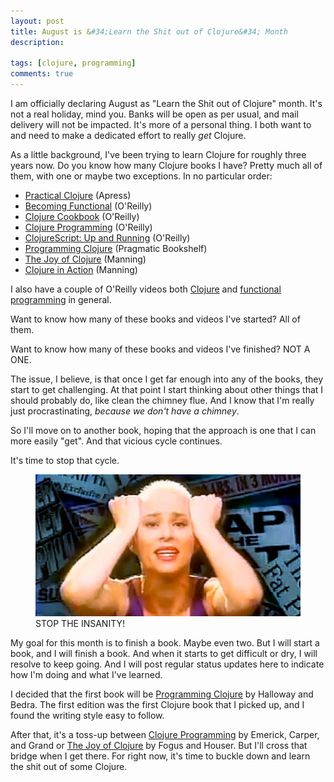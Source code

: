 ```yaml
---
layout: post
title: August is &#34;Learn the Shit out of Clojure&#34; Month
description: 

tags: [clojure, programming]
comments: true
---
```


I am officially declaring August as "Learn the Shit out of Clojure" month. It's not a real holiday, mind you. Banks will be open as per usual, and mail delivery will not be impacted. It's more of a personal thing. I both want to and need to make a dedicated effort to really _get_ Clojure.

As a little background, I've been trying to learn Clojure for roughly three years now. Do you know how many Clojure books I have? Pretty much all of them, with one or maybe two exceptions. In no particular order:

- [Practical Clojure](http://www.apress.com/9781430272311) (Apress)
- [Becoming Functional](http://shop.oreilly.com/product/0636920030331.do) (O'Reilly)
- [Clojure Cookbook](http://shop.oreilly.com/product/0636920029786.do) (O'Reilly)
- [Clojure Programming](http://shop.oreilly.com/product/0636920013754.do) (O'Reilly)
- [ClojureScript: Up and Running](http://shop.oreilly.com/product/0636920025139.do) (O'Reilly)
- [Programming Clojure](http://pragprog.com/book/shcloj/programming-clojure) (Pragmatic Bookshelf)
- [The Joy of Clojure](http://joyofclojure.com/) (Manning)
- [Clojure in Action](http://www.manning.com/rathore/) (Manning)

I also have a couple of O'Reilly videos both [Clojure](http://shop.oreilly.com/product/0636920030409.do) and [functional programming](http://shop.oreilly.com/product/0636920030393.do) in general.

Want to know how many of these books and videos I've started? All of them.

Want to know how many of these books and videos I've finished? NOT A ONE.

The issue, I believe, is that once I get far enough into any of the books, they start to get challenging. At that point I start thinking about other things that I should probably do, like clean the chimney flue. And I know that I'm really just procrastinating, _because we don't have a chimney_. 

So I'll move on to another book, hoping that the approach is one that I can more easily "get". And that vicious cycle continues.

It's time to stop that cycle. 

<figure>
	<img src="/images/stop-the-insanity.jpg">
	<figcaption>STOP THE INSANITY!</figcaption>
</figure>

My goal for this month is to finish a book. Maybe even two. But I will start a book, and I will finish a book. And when it starts to get difficult or dry, I will resolve to keep going. And I will post regular status updates here to indicate how I'm doing and what I've learned.

I decided that the first book will be [Programming Clojure](http://pragprog.com/book/shcloj/programming-clojure) by Halloway and Bedra. The first edition was the first Clojure book that I picked up, and I found the writing style easy to follow. 

After that, it's a toss-up between [Clojure Programming](http://shop.oreilly.com/product/0636920013754.do) by Emerick, Carper, and Grand or [The Joy of Clojure](http://joyofclojure.com/) by Fogus and Houser. But I'll cross that bridge when I get there. For right now, it's time to buckle down and learn the shit out of some Clojure.
